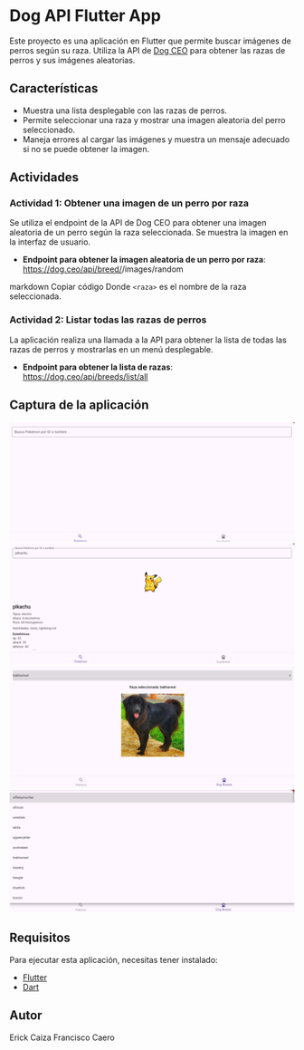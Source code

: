 # Dog API Flutter App

Este proyecto es una aplicación en Flutter que permite buscar imágenes de perros según su raza. Utiliza la API de [Dog CEO](https://dog.ceo/dog-api/) para obtener las razas de perros y sus imágenes aleatorias.

## Características

- Muestra una lista desplegable con las razas de perros.
- Permite seleccionar una raza y mostrar una imagen aleatoria del perro seleccionado.
- Maneja errores al cargar las imágenes y muestra un mensaje adecuado si no se puede obtener la imagen.

## Actividades

### Actividad 1: Obtener una imagen de un perro por raza

Se utiliza el endpoint de la API de Dog CEO para obtener una imagen aleatoria de un perro según la raza seleccionada. Se muestra la imagen en la interfaz de usuario.

- **Endpoint para obtener la imagen aleatoria de un perro por raza**:
https://dog.ceo/api/breed/<raza>/images/random

markdown
Copiar código
Donde `<raza>` es el nombre de la raza seleccionada.

### Actividad 2: Listar todas las razas de perros

La aplicación realiza una llamada a la API para obtener la lista de todas las razas de perros y mostrarlas en un menú desplegable.

- **Endpoint para obtener la lista de razas**:
https://dog.ceo/api/breeds/list/all

## Captura de la aplicación
![Captura Pokemon](img/pokemonapp1.png)
![Captura Pokemon](img/pokemonapp.png)
![Captura ApiDog](img/dogap1.png)
![Captura ApiDog](img/dogapi.png)


## Requisitos

Para ejecutar esta aplicación, necesitas tener instalado:

- [Flutter](https://flutter.dev/docs/get-started/install)
- [Dart](https://dart.dev/get-dart)

## Autor
Erick Caiza
Francisco Caero